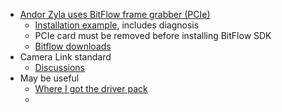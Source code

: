 * [Andor Zyla uses BitFlow frame grabber (PCIe)](http://www.bitflow.com/category/cyton-cxp4/)
  * [Installation example](https://www.scivision.dev/installing-andor-neozyla-camera-in-windows/), includes diagnosis
  * PCIe card must be removed before installing BitFlow SDK
  * [Bitflow downloads](https://www.bitflow.com/current-downloads/)
* Camera Link standard
  * [Discussions](https://forums.ni.com/t5/LabVIEW/CoolSNAP-HQ-from-Roper-Scientific/td-p/552559?profile.language=en)
* May be useful
  * [Where I got the driver pack](https://mdc.custhelp.com/app/answers/detail/a_id/20299/~/imagexpress%E2%AE%3A-driver-updates-for-updating-to-metaxpress%E2%AE-6.5-and-above)
  * 
  
